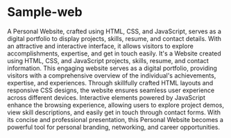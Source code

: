 # Sample-web
A Personal Website, crafted using HTML, CSS, and JavaScript, serves as a digital portfolio to display projects, skills, resume, and contact details. With an attractive and interactive interface, it allows visitors to explore accomplishments, expertise, and get in touch easily.
It's a Website created using HTML, CSS, and JavaScript projects, skills, resume, and contact information. 
This engaging website serves as a digital portfolio, providing visitors with a comprehensive overview of the individual's achievements, expertise, and experiences. Through skillfully crafted HTML layouts and responsive CSS designs, the website ensures seamless user experience across different devices. Interactive elements powered by JavaScript enhance the browsing experience, allowing users to explore project demos, view skill descriptions, and easily get in touch through contact forms. 
With its concise and professional presentation, this Personal Website becomes a powerful tool for personal branding, networking, and career opportunities.

